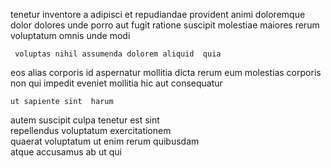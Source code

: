 <!--
title: Organic background complexity
author: Meaghan
date: 2014-10-27-0403
link: 2014-10-27-0403-organic-background-complexity
tags: [2015,IX,Angularjs,JVM]
-->

 tenetur inventore a adipisci
  et repudiandae provident  animi doloremque 
dolor dolores   unde  porro 
  aut fugit ratione
suscipit molestiae maiores  rerum  voluptatum omnis
 unde modi
 	 voluptas nihil assumenda dolorem aliquid  quia  
eos alias corporis id  aspernatur  mollitia 
dicta   rerum eum
molestias corporis  non qui 
 impedit eveniet mollitia
  hic aut  consequatur
 	ut sapiente sint  harum 
autem suscipit culpa tenetur est  sint   
 repellendus  voluptatum exercitationem    
quaerat voluptatum   ut enim rerum quibusdam  
atque accusamus 
ab ut qui      